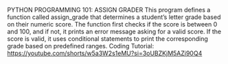 PYTHON PROGRAMMING 101: ASSIGN GRADER
This program defines a function called assign_grade that determines a student’s letter grade based on their numeric score. The function first checks if the score is between 0 and 100, and if not, it prints an error message asking for a valid score. If the score is valid, it uses conditional statements to print the corresponding grade based on predefined ranges.
Coding Tutorial: https://youtube.com/shorts/w5a3W2s1eMU?si=3oUBZKjM5AZi90Q4
